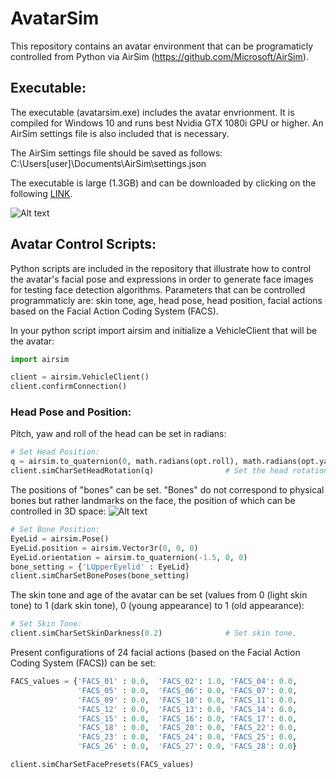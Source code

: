# AvatarSim

This repository contains an avatar environment that can be programaticly controlled from Python via AirSim (https://github.com/Microsoft/AirSim).

## Executable:

The executable (avatarsim.exe) includes the avatar envrionment.  It is compiled for Windows 10 and runs best Nvidia GTX 1080i GPU or higher.  An AirSim settings file is also included that is necessary.

The AirSim settings file should be saved as follows: C:\Users\[user]\Documents\AirSim\settings.json

The executable is large (1.3GB) and can be downloaded by clicking on the following [LINK](https://github.com/Microsoft/AirSim/releases/download/v1.2.1/TalkingHeads.zip).

![Alt text](imgs/avatar.png?raw=true "Avatar") <!-- .element height="50%" width="50%" -->

## Avatar Control Scripts:

Python scripts are included in the repository that illustrate how to control the avatar's facial pose and expressions in order to generate face images for testing face detection algorithms. Parameters that can be controlled programmaticly are: skin tone, age, head pose, head position, facial actions based on the Facial Action Coding System (FACS). 

In your python script import airsim and initialize a VehicleClient that will be the avatar:
```python
import airsim

client = airsim.VehicleClient()
client.confirmConnection()
```

### Head Pose and Position:
Pitch, yaw and roll of the head can be set in radians:


```python
# Set Head Position:
q = airsim.to_quaternion(0, math.radians(opt.roll), math.radians(opt.yaw))
client.simCharSetHeadRotation(q)                # Set the head rotation.
```




The positions of "bones" can be set. "Bones" do not correspond to physical bones but rather landmarks on the face, the position of which can be controlled in 3D space:
![Alt text](imgs/bone_positions.png?raw=true "Avatar")

```python
# Set Bone Position:
EyeLid = airsim.Pose()
EyeLid.position = airsim.Vector3r(0, 0, 0)
EyeLid.orientation = airsim.to_quaternion(-1.5, 0, 0)
bone_setting = {'LUpperEyelid' : EyeLid}    
client.simCharSetBonePoses(bone_setting)
```

The skin tone and age of the avatar can be set (values from 0 (light skin tone) to 1 (dark skin tone), 0 (young appearance) to 1 (old appearance):

```python
# Set Skin Tone:
client.simCharSetSkinDarkness(0.2)              # Set skin tone.
```

Present configurations of 24 facial actions (based on the Facial Action Coding System (FACS)) can be set:

```python
FACS_values = {'FACS_01' : 0.0,  'FACS_02': 1.0, 'FACS_04': 0.0,
               'FACS_05' : 0.0,  'FACS_06': 0.0, 'FACS_07': 0.0,
               'FACS_09' : 0.0,  'FACS_10': 0.0, 'FACS_11': 0.0,
               'FACS_12' : 0.0,  'FACS_13': 0.0, 'FACS_14': 0.0,
               'FACS_15' : 0.0,  'FACS_16': 0.0, 'FACS_17': 0.0,
               'FACS_18' : 0.0,  'FACS_20': 0.0, 'FACS_22': 0.0,
               'FACS_23' : 0.0,  'FACS_24': 0.0, 'FACS_25': 0.0,
               'FACS_26' : 0.0,  'FACS_27': 0.0, 'FACS_28': 0.0}

client.simCharSetFacePresets(FACS_values)
```



